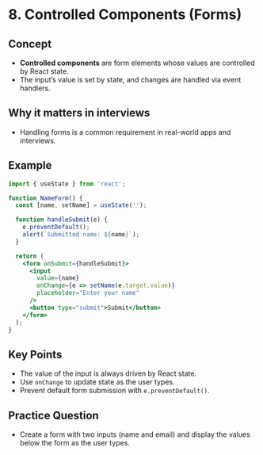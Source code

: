 # 8. Controlled Components (Forms)

## Concept

- **Controlled components** are form elements whose values are controlled by React state.
- The input’s value is set by state, and changes are handled via event handlers.

## Why it matters in interviews

- Handling forms is a common requirement in real-world apps and interviews.

## Example

```jsx
import { useState } from 'react';

function NameForm() {
  const [name, setName] = useState('');

  function handleSubmit(e) {
    e.preventDefault();
    alert(`Submitted name: ${name}`);
  }

  return (
    <form onSubmit={handleSubmit}>
      <input
        value={name}
        onChange={e => setName(e.target.value)}
        placeholder="Enter your name"
      />
      <button type="submit">Submit</button>
    </form>
  );
}
```

## Key Points

- The value of the input is always driven by React state.
- Use `onChange` to update state as the user types.
- Prevent default form submission with `e.preventDefault()`.

## Practice Question

- Create a form with two inputs (name and email) and display the values below the form as the user types.